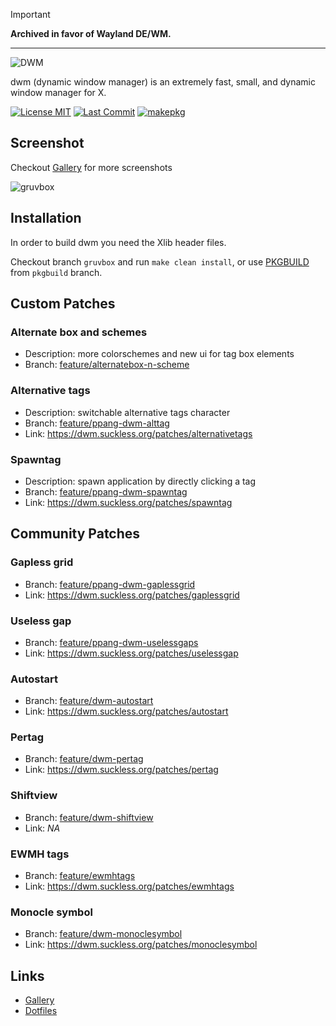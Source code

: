 > [!Important]  
> **Archived in favor of Wayland DE/WM.**

---

![DWM](https://raw.githubusercontent.com/pangteypiyush/dwm/master/dwm.png)

dwm (dynamic window manager) is an extremely fast, small, and dynamic window manager for X.

[![License MIT](https://img.shields.io/github/license/pangteypiyush/dwm.svg)](https://raw.githubusercontent.com/pangteypiyush/dwm/gruvbox/LICENSE) [![Last Commit](https://img.shields.io/github/last-commit/pangteypiyush/dwm.svg?color=282828)](https://github.com/pangteypiyush/dwm/commits) [![makepkg](https://github.com/pangteypiyush/dwm/actions/workflows/makepkg.yml/badge.svg?branch=gruvbox)](https://github.com/pangteypiyush/dwm/actions/workflows/makepkg.yml)

## Screenshot

Checkout [Gallery][gallery] for more screenshots

![gruvbox](https://raw.githubusercontent.com/wiki/pangteypiyush/dwm/screenshots/2019/03/06/1.png)

## Installation

In order to build dwm you need the Xlib header files.

Checkout branch `gruvbox` and run `make clean install`, or use [PKGBUILD](https://github.com/pangteypiyush/dwm/tree/pkgbuild) from `pkgbuild` branch.

## Custom Patches

### Alternate box and schemes
 - Description: more colorschemes and new ui for tag box elements
 - Branch: [feature/alternatebox-n-scheme][alternatebox-n-scheme]

### Alternative tags
 - Description: switchable alternative tags character
 - Branch: [feature/ppang-dwm-alttag][ppang-dwm-alttag]
 - Link: https://dwm.suckless.org/patches/alternativetags

### Spawntag
 - Description: spawn application by directly clicking a tag
 - Branch: [feature/ppang-dwm-spawntag][ppang-dwm-spawntag]
 - Link: https://dwm.suckless.org/patches/spawntag

## Community Patches

### Gapless grid
 - Branch: [feature/ppang-dwm-gaplessgrid][ppang-dwm-gaplessgrid]
 - Link: https://dwm.suckless.org/patches/gaplessgrid

### Useless gap
 - Branch: [feature/ppang-dwm-uselessgaps][ppang-dwm-uselessgaps]
 - Link: https://dwm.suckless.org/patches/uselessgap

### Autostart
 - Branch: [feature/dwm-autostart][dwm-autostart]
 - Link: https://dwm.suckless.org/patches/autostart

### Pertag
 - Branch: [feature/dwm-pertag][dwm-pertag]
 - Link: https://dwm.suckless.org/patches/pertag

### Shiftview
 - Branch: [feature/dwm-shiftview][dwm-shiftview]
 - Link: *NA*

### EWMH tags
 - Branch: [feature/ewmhtags][ewmhtags]
 - Link: https://dwm.suckless.org/patches/ewmhtags

### Monocle symbol
 - Branch: [feature/dwm-monoclesymbol][monoclesymbol]
 - Link: https://dwm.suckless.org/patches/monoclesymbol

## Links
 - [Gallery][gallery]
 - [Dotfiles](https://github.com/pangteypiyush/dotfiles)


[gallery]: https://github.com/pangteypiyush/dwm/wiki/Gallery
[wiki]: https://github.com/pangteypiyush/wiki

[alternatebox-n-scheme]: https://github.com/pangteypiyush/dwm/tree/feature/alternatebox-n-scheme
[dwm-autostart]: https://github.com/pangteypiyush/dwm/tree/feature/dwm-autostart
[dwm-pertag]: https://github.com/pangteypiyush/dwm/tree/feature/dwm-pertag
[dwm-shiftview]: https://github.com/pangteypiyush/dwm/tree/feature/dwm-shiftview
[ewmhtags]: https://github.com/pangteypiyush/dwm/tree/feature/ewmhtags
[monoclesymbol]: https://github.com/pangteypiyush/dwm/tree/feature/dwm-monoclesymbol
[ppang-dwm-alttag]: https://github.com/pangteypiyush/dwm/tree/feature/ppang-dwm-alttag
[ppang-dwm-gaplessgrid]: https://github.com/pangteypiyush/dwm/tree/feature/ppang-dwm-gaplessgrid
[ppang-dwm-spawntag]: https://github.com/pangteypiyush/dwm/tree/feature/ppang-dwm-spawntag
[ppang-dwm-uselessgaps]: https://github.com/pangteypiyush/dwm/tree/feature/ppang-dwm-uselessgaps

